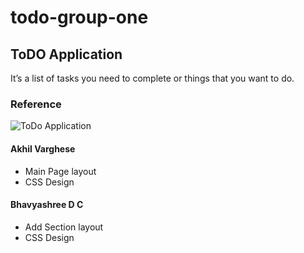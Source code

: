 # todo-group-one

## ToDO Application 
 It’s a list of tasks you need to complete or things that you want to do. 

 ### Reference

 ![ToDo Application](https://cdn.dribbble.com/users/1234247/screenshots/10591656/media/c266bf38b220327fd4165b3ab9d810a9.png "ToDo Application")

 #### Akhil Varghese
 - Main Page layout
 - CSS Design

 #### Bhavyashree D C
 - Add Section layout
 - CSS Design